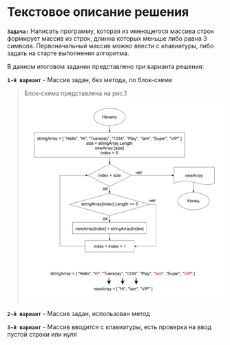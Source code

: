 # Текстовое описание решения

__`Задача:`__ Написать программу, которая из имеющегося массива строк формирует массив из строк, длинна которых меньше либо равна 3 символа.
Первоначальный массив можно ввести с клавиатуры, либо задать на старте выполнения алгоритма.

В данном итоговом задании представлено три варианта решения:

__`1-й вариант`__ - Массив задан, без метода, по блок-схеме
> Блок-схема представлена на рис.1
![рис.1](BlockDiagram.jpg)

__`2-й вариант`__ - Массив задан, использован метод

__`3-й вариант`__ - Массив вводится с клавиатуры, есть проверка на ввод пустой строки или нуля
